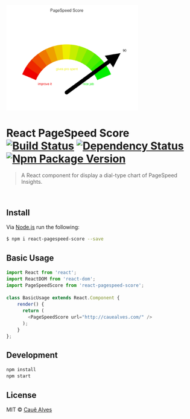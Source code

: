 <img src="./screenshot.png?raw=true" width="350" />

# React PageSpeed Score [![Build Status](https://travis-ci.org/cauealves/react-pagespeed-score.svg?branch=master)](https://travis-ci.org/cauealves/react-pagespeed-score) [![Dependency Status](https://david-dm.org/cauealves/react-pagespeed-score.svg?style=flat-square)](https://david-dm.org/cauealves/react-pagespeed-score) [![Npm Package Version](https://img.shields.io/npm/v/react-pagespeed-score.svg?style=flat-square)](https://www.npmjs.org/package/react-pagespeed-score)

> A React component for display a dial-type chart of PageSpeed Insights.

<br />

## Install 

Via [Node.js](https://nodejs.org) run the following:
```bash
$ npm i react-pagespeed-score --save
```

## Basic Usage
```js
import React from 'react';
import ReactDOM from 'react-dom';
import PageSpeedScore from 'react-pagespeed-score';

class BasicUsage extends React.Component {
    render() {
      return (
        <PageSpeedScore url="http://cauealves.com/" />
      );
    }
};
```

## Development

```bash
npm install
npm start
```

## License

MIT © [Cauê Alves](http://cauealves.com)
